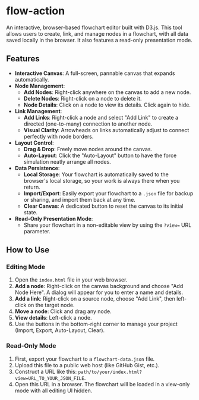 # flow-action

An interactive, browser-based flowchart editor built with D3.js. This tool allows users to create, link, and manage nodes in a flowchart, with all data saved locally in the browser. It also features a read-only presentation mode.

## Features

- **Interactive Canvas**: A full-screen, pannable canvas that expands automatically.
- **Node Management**: 
    - **Add Nodes**: Right-click anywhere on the canvas to add a new node.
    - **Delete Nodes**: Right-click on a node to delete it.
    - **Node Details**: Click on a node to view its details. Click again to hide.
- **Link Management**:
    - **Add Links**: Right-click a node and select "Add Link" to create a directed (one-to-many) connection to another node.
    - **Visual Clarity**: Arrowheads on links automatically adjust to connect perfectly with node borders.
- **Layout Control**:
    - **Drag & Drop**: Freely move nodes around the canvas.
    - **Auto-Layout**: Click the "Auto-Layout" button to have the force simulation neatly arrange all nodes.
- **Data Persistence**:
    - **Local Storage**: Your flowchart is automatically saved to the browser's local storage, so your work is always there when you return.
    - **Import/Export**: Easily export your flowchart to a `.json` file for backup or sharing, and import them back at any time.
    - **Clear Canvas**: A dedicated button to reset the canvas to its initial state.
- **Read-Only Presentation Mode**:
    - Share your flowchart in a non-editable view by using the `?view=` URL parameter.

## How to Use

### Editing Mode

1.  Open the `index.html` file in your web browser.
2.  **Add a node**: Right-click on the canvas background and choose "Add Node Here". A dialog will appear for you to enter a name and details.
3.  **Add a link**: Right-click on a source node, choose "Add Link", then left-click on the target node.
4.  **Move a node**: Click and drag any node.
5.  **View details**: Left-click a node.
6.  Use the buttons in the bottom-right corner to manage your project (Import, Export, Auto-Layout, Clear).

### Read-Only Mode

1.  First, export your flowchart to a `flowchart-data.json` file.
2.  Upload this file to a public web host (like GitHub Gist, etc.).
3.  Construct a URL like this: `path/to/your/index.html?view=URL_TO_YOUR_JSON_FILE`.
4.  Open this URL in a browser. The flowchart will be loaded in a view-only mode with all editing UI hidden.
